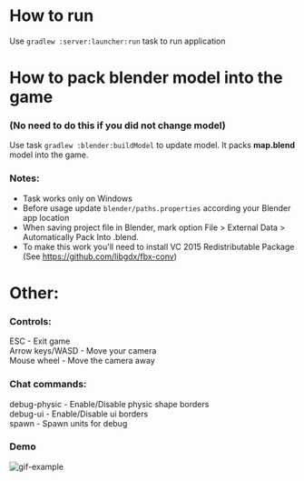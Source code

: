 How to run
======
Use `gradlew :server:launcher:run` task to run application

How to pack blender model into the game
======
### (No need to do this if you did not change model)
Use task `gradlew :blender:buildModel` to update model. It packs **map.blend** model into the game.

### Notes:

* Task works only on Windows
* Before usage update `blender/paths.properties` according your Blender app location
* When saving project file in Blender, mark option File > External Data > Automatically Pack Into .blend.
* To make this work you'll need to install VC 2015 Redistributable Package (See https://github.com/libgdx/fbx-conv)

Other:
======

### Controls:

ESC - Exit game  
Arrow keys/WASD - Move your camera  
Mouse wheel - Move the camera away

### Chat commands:

debug-physic - Enable/Disable physic shape borders  
debug-ui - Enable/Disable ui borders  
spawn - Spawn units for debug 

### Demo

![gif-example](/demo/gif-1.gif)